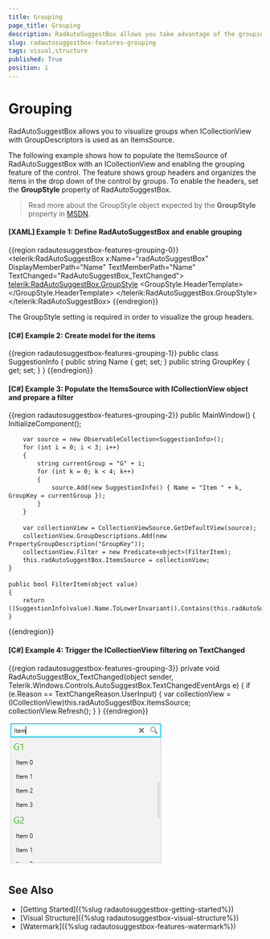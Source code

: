 ```yaml
---
title: Grouping
page_title: Grouping
description: RadAutoSuggestBox allows you take advantage of the grouping feature of ICollectionView.
slug: radautosuggestbox-features-grouping
tags: visual,structure
published: True
position: 1
---
```


# Grouping

RadAutoSuggestBox allows you to visualize groups when ICollectionView with GroupDescriptors is used as an ItemsSource.

The following example shows how to populate the ItemsSource of RadAutoSuggestBox with an ICollectionView and enabling the grouping feature of the control. The feature shows group headers and organizes the items in the drop down of the control by groups. To enable the headers, set the __GroupStyle__ property of RadAutoSuggestBox.

> Read more about the GroupStyle object expected by the __GroupStyle__ property in [MSDN](https://docs.microsoft.com/en-us/dotnet/api/system.windows.controls.groupstyle?view=netframework-4.5).

#### __[XAML] Example 1: Define RadAutoSuggestBox and enable grouping__
{{region radautosuggestbox-features-grouping-0}}
	<telerik:RadAutoSuggestBox x:Name="radAutoSuggestBox" 
							   DisplayMemberPath="Name" 
							   TextMemberPath="Name"
							   TextChanged="RadAutoSuggestBox_TextChanged">
		<telerik:RadAutoSuggestBox.GroupStyle>
			<GroupStyle>
				<GroupStyle.HeaderTemplate>
					<DataTemplate>
						<TextBlock Text="{Binding Name}" 
								   FontSize="18"
								   Foreground="#27C106" 
								   Margin="5" />
					</DataTemplate>
				</GroupStyle.HeaderTemplate>
			</GroupStyle>
		</telerik:RadAutoSuggestBox.GroupStyle>
	</telerik:RadAutoSuggestBox>
{{endregion}}

The GroupStyle setting is required in order to visualize the group headers.

#### __[C#] Example 2: Create model for the items__
{{region radautosuggestbox-features-grouping-1}}
	public class SuggestionInfo
    {
        public string Name { get; set; }
        public string GroupKey { get; set; }
    }
{{endregion}}

#### __[C#] Example 3: Populate the ItemsSource with ICollectionView object and prepare a filter__
{{region radautosuggestbox-features-grouping-2}}
	public MainWindow()
	{
		InitializeComponent();

		var source = new ObservableCollection<SuggestionInfo>();
		for (int i = 0; i < 3; i++)
		{
			string currentGroup = "G" + i;
			for (int k = 0; k < 4; k++)
			{
				source.Add(new SuggestionInfo() { Name = "Item " + k, GroupKey = currentGroup });
			}
		}

		var collectionView = CollectionViewSource.GetDefaultView(source);
		collectionView.GroupDescriptions.Add(new PropertyGroupDescription("GroupKey"));
		collectionView.Filter = new Predicate<object>(FilterItem);
		this.radAutoSuggestBox.ItemsSource = collectionView;
	}

	public bool FilterItem(object value)
	{
		return ((SuggestionInfo)value).Name.ToLowerInvariant().Contains(this.radAutoSuggestBox.Text.ToLowerInvariant());
	}
{{endregion}}

#### __[C#] Example 4: Trigger the ICollectionView filtering on TextChanged__
{{region radautosuggestbox-features-grouping-3}}
	private void RadAutoSuggestBox_TextChanged(object sender, Telerik.Windows.Controls.AutoSuggestBox.TextChangedEventArgs e)
	{
		if (e.Reason == TextChangeReason.UserInput)
		{
			var collectionView = (ICollectionView)this.radAutoSuggestBox.ItemsSource;
			collectionView.Refresh();
		}
	}
{{endregion}}

![WPF RadAutoSuggestBox ](images/radautosuggestbox-features-grouping-0.png)

## See Also  
 * [Getting Started]({%slug radautosuggestbox-getting-started%}) 
 * [Visual Structure]({%slug radautosuggestbox-visual-structure%})
 * [Watermark]({%slug radautosuggestbox-features-watermark%})
